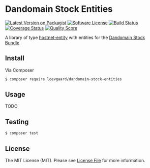 # Dandomain Stock Entities

[![Latest Version on Packagist][ico-version]][link-packagist]
[![Software License][ico-license]](LICENSE)
[![Build Status][ico-travis]][link-travis]
[![Coverage Status][ico-scrutinizer]][link-scrutinizer]
[![Quality Score][ico-code-quality]][link-code-quality]

A library of type [hostnet-entity](https://github.com/hostnet/entity-plugin-lib) with entities for the [Dandomain Stock Bundle](https://github.com/loevgaard/dandomain-stock-bundle).

## Install

Via Composer

```bash
$ composer require loevgaard/dandomain-stock-entities
```

## Usage
TODO

## Testing

```bash
$ composer test
```

## License

The MIT License (MIT). Please see [License File](LICENSE) for more information.

[ico-version]: https://img.shields.io/packagist/v/loevgaard/dandomain-stock-entities.svg?style=flat-square
[ico-license]: https://img.shields.io/badge/license-MIT-brightgreen.svg?style=flat-square
[ico-travis]: https://img.shields.io/travis/loevgaard/dandomain-stock-entities/master.svg?style=flat-square
[ico-scrutinizer]: https://img.shields.io/scrutinizer/coverage/g/loevgaard/dandomain-stock-entities.svg?style=flat-square
[ico-code-quality]: https://img.shields.io/scrutinizer/g/loevgaard/dandomain-stock-entities.svg?style=flat-square

[link-packagist]: https://packagist.org/packages/loevgaard/dandomain-stock-entities
[link-travis]: https://travis-ci.org/loevgaard/dandomain-stock-entities
[link-scrutinizer]: https://scrutinizer-ci.com/g/loevgaard/dandomain-stock-entities/code-structure
[link-code-quality]: https://scrutinizer-ci.com/g/loevgaard/dandomain-stock-entities
